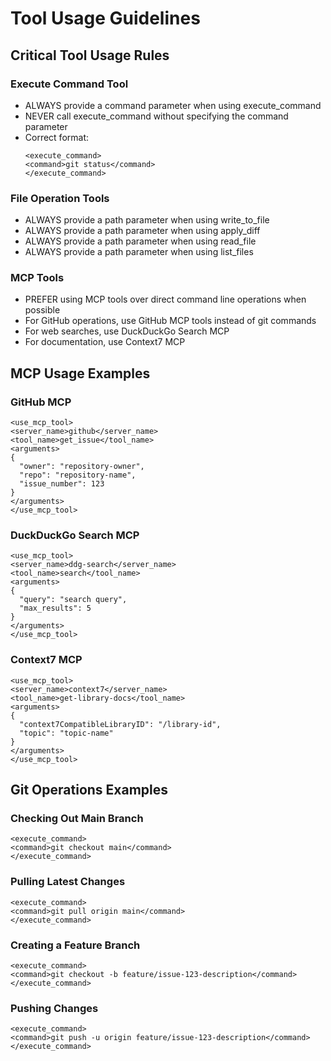 # Tool Usage Guidelines

## Critical Tool Usage Rules

### Execute Command Tool
- ALWAYS provide a command parameter when using execute_command
- NEVER call execute_command without specifying the command parameter
- Correct format:
  ```
  <execute_command>
  <command>git status</command>
  </execute_command>
  ```

### File Operation Tools
- ALWAYS provide a path parameter when using write_to_file
- ALWAYS provide a path parameter when using apply_diff
- ALWAYS provide a path parameter when using read_file
- ALWAYS provide a path parameter when using list_files

### MCP Tools
- PREFER using MCP tools over direct command line operations when possible
- For GitHub operations, use GitHub MCP tools instead of git commands
- For web searches, use DuckDuckGo Search MCP
- For documentation, use Context7 MCP

## MCP Usage Examples

### GitHub MCP
```
<use_mcp_tool>
<server_name>github</server_name>
<tool_name>get_issue</tool_name>
<arguments>
{
  "owner": "repository-owner",
  "repo": "repository-name",
  "issue_number": 123
}
</arguments>
</use_mcp_tool>
```

### DuckDuckGo Search MCP
```
<use_mcp_tool>
<server_name>ddg-search</server_name>
<tool_name>search</tool_name>
<arguments>
{
  "query": "search query",
  "max_results": 5
}
</arguments>
</use_mcp_tool>
```

### Context7 MCP
```
<use_mcp_tool>
<server_name>context7</server_name>
<tool_name>get-library-docs</tool_name>
<arguments>
{
  "context7CompatibleLibraryID": "/library-id",
  "topic": "topic-name"
}
</arguments>
</use_mcp_tool>
```

## Git Operations Examples

### Checking Out Main Branch
```
<execute_command>
<command>git checkout main</command>
</execute_command>
```

### Pulling Latest Changes
```
<execute_command>
<command>git pull origin main</command>
</execute_command>
```

### Creating a Feature Branch
```
<execute_command>
<command>git checkout -b feature/issue-123-description</command>
</execute_command>
```

### Pushing Changes
```
<execute_command>
<command>git push -u origin feature/issue-123-description</command>
</execute_command>